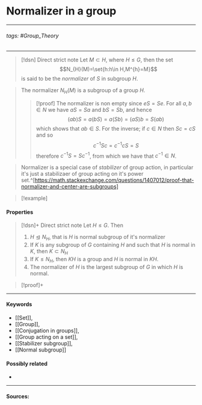 # Normalizer in a group
***
###### tags: #Group_Theory 
***
>[!dsn] Direct strict note
>Let $M\subset H$, where $H\le G$, then the set
>$$N_{H}(M)=\set{h:h\in H,M^{h}=M}$$
>is said to be the *normalizer* of $S$ in subgroup $H$.

>The normalizer $N_{H}(M)$ is a subgroup of a group $H$.
>>[!proof]
>>The normalizer is non empty since $eS=Se$. For all  $a,b\in N$ we have $aS=Sa$ and $bS=Sb$, and hence
>>$$(ab)S=a(bS)=a(Sb)=(aS)b=S(ab)$$
>>which shows that $ab\in S$. For the inverse; if $c\in N$ then $Sc=cS$ and so
>>$$c^{-1}Sc=c^{-1}cS=S$$
>>therefore $c^{-1}S=Sc^{-1}$, from which we have that $c^{-1}\in N$.

>Normalizer is a special case of *stabilizer* of group action, in particular it's just a stabilizaer of group acting on it's power set.^[https://math.stackexchange.com/questions/1407012/proof-that-normalizer-and-center-are-subgroups]

>[!example] 
>

#### Properties
>[!dsn]+ Direct strict note
>Let $H\le G$. Then 
>1. $H\trianglelefteq N_{H}$, that is $H$ is normal subgroup of it's normalizer
>2. If $K$ is any subgroup of $G$ containing $H$ and such that $H$ is normal in $K$, then $K\subset N_{H}$
>3. If $K\le N_{H}$, then $KH$ is a group and $H$ is normal in $KH$.
>4. The normalizer of $H$ is the largest subgroup of $G$ in which $H$ is normal.

>[!proof]+
>
***
#### Keywords
- [[Set]],
- [[Group]],
- [[Conjugation in groups]],
- [[Group acting on a set]],
- [[Stabilizer subgroup]],
- [[Normal subgroup]]
#### Possibly related
- 
***
#### Sources: